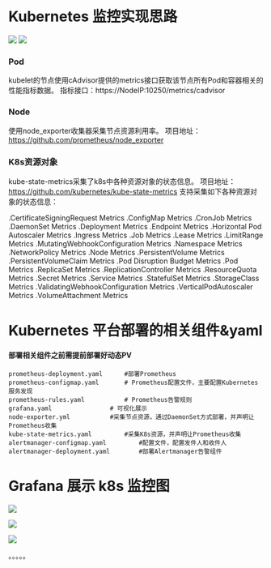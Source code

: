 # Kubernetes 监控实现思路
![](https://raw.githubusercontent.com/fxkjnj/fxkjnj.github.io/main/%E4%B8%AD%E9%97%B4%E4%BB%B6/kubernetes/1.png)
![](https://raw.githubusercontent.com/fxkjnj/fxkjnj.github.io/main/%E4%B8%AD%E9%97%B4%E4%BB%B6/kubernetes/2.png)



### Pod
kubelet的节点使用cAdvisor提供的metrics接口获取该节点所有Pod和容器相关的性能指标数据。
指标接口：https://NodeIP:10250/metrics/cadvisor   

### Node
使用node_exporter收集器采集节点资源利用率。
项目地址：https://github.com/prometheus/node_exporter

### K8s资源对象
kube-state-metrics采集了k8s中各种资源对象的状态信息。
项目地址：https://github.com/kubernetes/kube-state-metrics
支持采集如下各种资源对象的状态信息：

.CertificateSigningRequest Metrics
.ConfigMap Metrics
.CronJob Metrics
.DaemonSet Metrics
.Deployment Metrics
.Endpoint Metrics
.Horizontal Pod Autoscaler Metrics
.Ingress Metrics
.Job Metrics
.Lease Metrics
.LimitRange Metrics
.MutatingWebhookConfiguration Metrics
.Namespace Metrics
.NetworkPolicy Metrics
.Node Metrics
.PersistentVolume Metrics
.PersistentVolumeClaim Metrics
.Pod Disruption Budget Metrics
.Pod Metrics
.ReplicaSet Metrics
.ReplicationController Metrics
.ResourceQuota Metrics
.Secret Metrics
.Service Metrics
.StatefulSet Metrics
.StorageClass Metrics
.ValidatingWebhookConfiguration Metrics
.VerticalPodAutoscaler Metrics
.VolumeAttachment Metrics


# Kubernetes 平台部署的相关组件&yaml
#### 部署相关组件之前需提前部署好动态PV

```
prometheus-deployment.yaml 		#部署Prometheus
prometheus-configmap.yaml 		# Prometheus配置文件，主要配置Kubernetes服务发现
prometheus-rules.yaml 			# Prometheus告警规则
grafana.yaml				# 可视化展示
node-exporter.yml 			#采集节点资源，通过DaemonSet方式部署，并声明让Prometheus收集
kube-state-metrics.yaml 		#采集K8s资源，并声明让Prometheus收集
alertmanager-configmap.yaml 		#配置文件，配置发件人和收件人
alertmanager-deployment.yaml 		#部署Alertmanager告警组件
```


# Grafana 展示 k8s 监控图

![](https://raw.githubusercontent.com/fxkjnj/fxkjnj.github.io/main/%E4%B8%AD%E9%97%B4%E4%BB%B6/kubernetes/dashboard-1.png)

![](https://raw.githubusercontent.com/fxkjnj/fxkjnj.github.io/main/%E4%B8%AD%E9%97%B4%E4%BB%B6/kubernetes/dashboard-2.png)

![](https://raw.githubusercontent.com/fxkjnj/fxkjnj.github.io/main/%E4%B8%AD%E9%97%B4%E4%BB%B6/kubernetes/dashboard-3.png)


。。。。。





